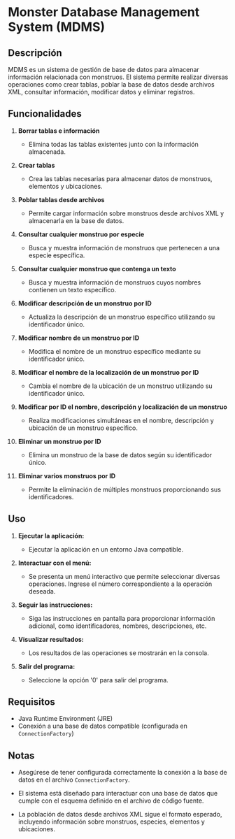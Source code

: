 # Monster Database Management System (MDMS)

## Descripción

MDMS es un sistema de gestión de base de datos para almacenar información relacionada con monstruos. El sistema permite realizar diversas operaciones como crear tablas, poblar la base de datos desde archivos XML, consultar información, modificar datos y eliminar registros.

## Funcionalidades

1. **Borrar tablas e información**
   - Elimina todas las tablas existentes junto con la información almacenada.

2. **Crear tablas**
   - Crea las tablas necesarias para almacenar datos de monstruos, elementos y ubicaciones.

3. **Poblar tablas desde archivos**
   - Permite cargar información sobre monstruos desde archivos XML y almacenarla en la base de datos.

4. **Consultar cualquier monstruo por especie**
   - Busca y muestra información de monstruos que pertenecen a una especie específica.

5. **Consultar cualquier monstruo que contenga un texto**
   - Busca y muestra información de monstruos cuyos nombres contienen un texto específico.

6. **Modificar descripción de un monstruo por ID**
   - Actualiza la descripción de un monstruo específico utilizando su identificador único.

7. **Modificar nombre de un monstruo por ID**
   - Modifica el nombre de un monstruo específico mediante su identificador único.

8. **Modificar el nombre de la localización de un monstruo por ID**
   - Cambia el nombre de la ubicación de un monstruo utilizando su identificador único.

9. **Modificar por ID el nombre, descripción y localización de un monstruo**
   - Realiza modificaciones simultáneas en el nombre, descripción y ubicación de un monstruo específico.

10. **Eliminar un monstruo por ID**
    - Elimina un monstruo de la base de datos según su identificador único.

11. **Eliminar varios monstruos por ID**
    - Permite la eliminación de múltiples monstruos proporcionando sus identificadores.

## Uso

1. **Ejecutar la aplicación:**
   - Ejecutar la aplicación en un entorno Java compatible.

2. **Interactuar con el menú:**
   - Se presenta un menú interactivo que permite seleccionar diversas operaciones. Ingrese el número correspondiente a la operación deseada.

3. **Seguir las instrucciones:**
   - Siga las instrucciones en pantalla para proporcionar información adicional, como identificadores, nombres, descripciones, etc.

4. **Visualizar resultados:**
   - Los resultados de las operaciones se mostrarán en la consola.

5. **Salir del programa:**
   - Seleccione la opción '0' para salir del programa.

## Requisitos

- Java Runtime Environment (JRE)
- Conexión a una base de datos compatible (configurada en `ConnectionFactory`)

## Notas

- Asegúrese de tener configurada correctamente la conexión a la base de datos en el archivo `ConnectionFactory`.

- El sistema está diseñado para interactuar con una base de datos que cumple con el esquema definido en el archivo de código fuente.

- La población de datos desde archivos XML sigue el formato esperado, incluyendo información sobre monstruos, especies, elementos y ubicaciones.
